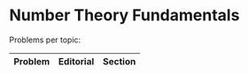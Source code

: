 # Number Theory Fundamentals

Problems per topic:

Problem  | Editorial | Section 
---------|-----------|--------
